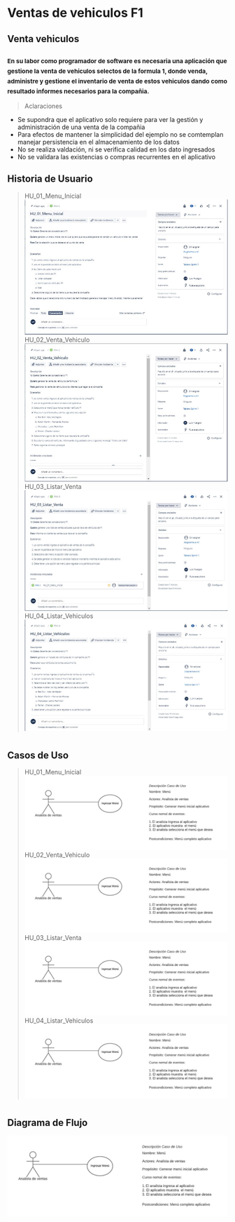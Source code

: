 # Ventas de vehiculos F1
## Venta vehiculos
### <sub> En su labor como programador de software es necesaria una aplicación que gestione la venta de vehiculos selectos de la formula 1, donde venda, administre y gestione el inventario de venta de estos vehiculos dando como resultado informes necesarios para la compañia.</sub>

> Aclaraciones
+ Se supondra que el aplicativo solo requiere para ver la gestión y administración de una venta de la compañia
+ Para efectos de mantener la simplicidad del ejemplo no se comtemplan manejar persistencia en el almacenamiento de los datos
+ No se realiza valdación, ni se verifica calidad en los dato ingresados
+ No se validara las existencias o compras recurrentes en el aplicativo

## Historia de Usuario
> HU_01_Menu_Inicial
![Primera Historia de Usuario](HU/HU_01.JPG)
> HU_02_Venta_Vehiculo
![Segunda Historia de Usuario](HU/HU_02.JPG)
> HU_03_Listar_Venta
![Tercera Historia de Usuario](HU/HU_03.JPG)
> HU_04_Listar_Vehiculos
![Cuarta Historia de Usuario](HU/HU_04.JPG)
#
## Casos de Uso
> HU_01_Menu_Inicial
![Caso de uso Usuario](CU/HU_01.jpeg)
> HU_02_Venta_Vehiculo
![Segunda Caso de uso Usuario](CU/HU_01.jpeg)
> HU_03_Listar_Venta
![Tercera Caso de uso Usuario](CU/HU_01.jpeg)
> HU_04_Listar_Vehiculos
![Cuarta Caso de uso Usuario](CU/HU_01.jpeg)
#
## Diagrama de Flujo
![Caso de uso Usuario](CU/HU_01.jpeg)
